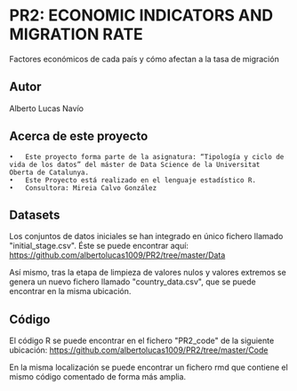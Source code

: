 # PR2: ECONOMIC INDICATORS AND MIGRATION RATE

Factores económicos de cada país y cómo afectan a la tasa de migración

## Autor

Alberto Lucas Navío

## Acerca de este proyecto

    •	Este proyecto forma parte de la asignatura: “Tipología y ciclo de vida de los datos” del máster de Data Science de la Universitat    Oberta de Catalunya.
    •	Este Proyecto está realizado en el lenguaje estadístico R.
    •	Consultora: Mireia Calvo González


## Datasets

Los conjuntos de datos iniciales se han integrado en único fichero llamado "initial_stage.csv". Éste se puede encontrar aquí: https://github.com/albertolucas1009/PR2/tree/master/Data

Así mismo, tras la etapa de limpieza de valores nulos y valores extremos se genera un nuevo fichero llamado "country_data.csv", que se puede encontrar en la misma ubicación.


## Código

El código R se puede encontrar en el fichero "PR2_code" de la siguiente ubicación: https://github.com/albertolucas1009/PR2/tree/master/Code

En la misma localización se puede encontrar un fichero rmd que contiene el mismo código comentado de forma más amplia.  
